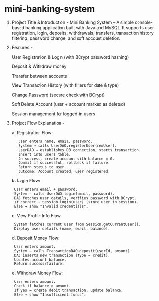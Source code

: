 # mini-banking-system

1. Project Title & Introduction - 
Mini Banking System – A simple console-based banking application built with Java and MySQL. It supports user registration, login, deposits, withdrawals, transfers, transaction history filtering, password change, and soft account deletion.

2. Features -

    User Registration & Login (with BCrypt password hashing)
    
    Deposit & Withdraw money
    
    Transfer between accounts
    
    View Transaction History (with filters for date & type)
    
    Change Password (secure check with BCrypt)
    
    Soft Delete Account (user + account marked as deleted)
    
    Session management for logged-in users

3. Project Flow Explanation -

    a. Registration Flow:
  
          User enters name, email, password.
          System → calls UserDAO.registerUser(newUser).
          UserDAO → establishes DB connection, starts transaction.
          Insert into users table.
          On success, create account with balance = 0.
          Commit if successful, rollback if failure.
          Return status to user.
          Outcome: Account created, user registered.
      
    b. Login Flow:

        User enters email + password.
        System → calls UserDAO.login(email, password).
        DAO fetches user details, verifies password with BCrypt.
        If correct → Session.login(user) (store user in session).
        Else → show "Invalid credentials".

   c. View Profile Info Flow:

        System fetches current user from Session.getCurrentUser().
        Display user details (name, email, balance).

   d. Deposit Money Flow:

        User enters amount.
        System → calls TransactionDAO.deposit(userId, amount).
        DAO inserts new transaction (type = credit).
        Updates account balance.
        Return success/failure.

   e. Withdraw Money Flow:

   		User enters amount.
		Check if balance ≥ amount.
		If yes → create debit transaction, update balance.
		Else → show "Insufficient funds".
   
       

